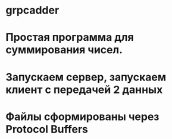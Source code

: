 ﻿# grpcadder
# Простая программа для суммирования чисел. 
# Запускаем сервер, запускаем клиент с передачей 2 данных
# Файлы сформированы через Protocol Buffers
